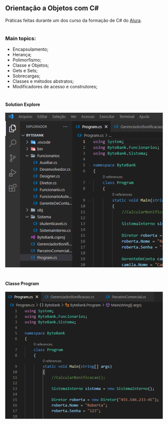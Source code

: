 
## Orientação a Objetos com C#

Práticas feitas durante um dos curso da formação de C# do [Alura](https://alura.com.br).

#

 ### Main topics:
 - Encapsulamento;
 - Herança;
 - Polimorfismo;
 - Classe e Objetos;
 - Gets e Sets;
 - Sobrecargas;
 - Classes e métodos abstratos;
 - Modificadores de acesso e construtores;
 
 #
#### Solution Explore
![](https://github.com/viniciusmartins1/csharp-poo/blob/main/img/solution_explorer.PNG)

#
#### Classe Program
![](https://github.com/viniciusmartins1/csharp-poo/blob/main/img/Program.PNG)

